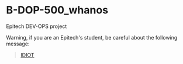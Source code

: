 # B-DOP-500_whanos
Epitech DEV-OPS project

Warning, if you are an Epitech's student, be careful about the following message:

> [IDIOT](https://www.youtube.com/watch?v=iik25wqIuFo)


